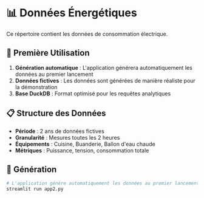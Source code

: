 
# 📊 Données Énergétiques

Ce répertoire contient les données de consommation électrique.

## 🚀 Première Utilisation

1. **Génération automatique** : L'application générera automatiquement les données au premier lancement
2. **Données fictives** : Les données sont générées de manière réaliste pour la démonstration
3. **Base DuckDB** : Format optimisé pour les requêtes analytiques

## 📋 Structure des Données

- **Période** : 2 ans de données fictives
- **Granularité** : Mesures toutes les 2 heures
- **Équipements** : Cuisine, Buanderie, Ballon d'eau chaude
- **Métriques** : Puissance, tension, consommation totale

## 🔧 Génération

```bash
# L'application génère automatiquement les données au premier lancement
streamlit run app2.py
```
